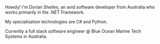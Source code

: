 Howdy! I'm Dorian Sheiles, an avid software developer from Australia who works primarily in the .NET Framework. 

My specialisation technologies are C# and Python.

Currently a full stack software engineer @ Blue Ocean Marine Tech Systems in Australia. 
